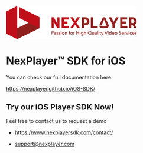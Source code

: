 <img width="70%" text-align="center" src="./asset/logo.png" >

# NexPlayer™ SDK for iOS

You can check our full documentation here:

https://nexplayer.github.io/iOS-SDK/

## Try our iOS Player SDK Now!

Feel free to contact us to request a demo 

* https://www.nexplayersdk.com/contact/

* support@nexplayer.com
